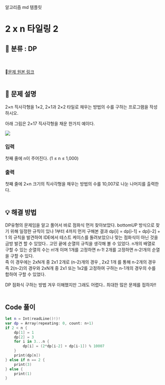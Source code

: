알고리즘 md 템플릿

# 2 x n 타일링 2

## 🔎 분류 : DP
<br><br>
🔗[문제 원본 링크](https://www.acmicpc.net/problem/11727)
<br><br>
## 📝 문제 설명
2×n 직사각형을 1×2, 2×1과 2×2 타일로 채우는 방법의 수를 구하는 프로그램을 작성하시오.

아래 그림은 2×17 직사각형을 채운 한가지 예이다.

<img src = https://www.acmicpc.net/upload/images/t2n2122.gif>

### 입력
첫째 줄에 n이 주어진다. (1 ≤ n ≤ 1,000)
### 출력
첫째 줄에 2×n 크기의 직사각형을 채우는 방법의 수를 10,007로 나눈 나머지를 출력한다.
<br><br>
## 💡 해결 방법
DP유형의 문제임을 알고 풀어서 바로 점화식 먼저 찾아보았다. bottomUP 방식으로 찾기 위해 일정한 규칙이 있나 1부터 4까지 먼저 구해본 결과
dp[i] = dp[i-1] + dp[i-2] + 1 의 규칙을 발견하여 IDE에서 테스트 케이스를 돌려보았으나 맞는 점화식이 아닌 것을 금방 발견 할  수 있었다..
고민 끝에 순열의 규칙을 생각해 볼 수 있었다. n개의 배열로 구할 수 있는 순열의 수는 n!개 이며 1개를 고정하면 n-1! 2개를 고정하면 n-2!개의 순열을 구할 수 있다.<br>
즉 이 경우에는 2xN개 중 2x1 2개로 (n-2)개의 경우 , 2x2 1개 를 통해  n-2개의 경우 즉 2(n-2)의 경우와
2xN개 중 2x1 또는 1x2를 고정하여 구하는 n-1개의 경우의 수를 합하여 구할 수 있었다.

DP 점화식 구하는 방법 겨우 이해했지만 그래도 어렵다.. 최대한 많은 문제를 접하자!! 
<br><br>
## Code 풀이
```swift
let n = Int(readLine()!)!
var dp = Array(repeating: 0, count: n+1)
if 2 < n {
    dp[1] = 1
    dp[2] = 3
    for i in 3...n {
        dp[i] = (2*dp[i-2] + dp[i-1]) % 10007
    }
    print(dp[n])
} else if n == 2 {
    print(3)
} else {
    print(1)
}
```
